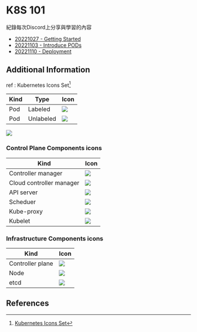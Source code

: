 # K8S 101

紀錄每次Discord上分享與學習的內容

- [20221027 - Getting Started](20221027_GettingStarted/README.md)
- [20221103 - Introduce PODs](20221103_Pods/README.md)
- [20221110 - Deployment](20221110_Deployment/README.md)

## Additional Information
ref : Kubernetes Icons Set[^1]

| Kind  | Type       | Icon                             |
|-------|------------|----------------------------------|
|  Pod  | Labeled    | ![](https://github.com/kubernetes/community/raw/master/icons/png/resources/labeled/pod-128.png)       |
|  Pod  | Unlabeled  | ![](https://github.com/kubernetes/community/blob/master/icons/png/resources/unlabeled/pod-128.png?raw=true)     |

![](https://d33wubrfki0l68.cloudfront.net/2475489eaf20163ec0f54ddc1d92aa8d4c87c96b/e7c81/images/docs/components-of-kubernetes.svg)
### Control Plane Components icons

| Kind  |  Icon                             |
|-------|----------------------------------|
|  Controller manager  | ![](https://github.com/kubernetes/community/blob/master/icons/png/control_plane_components/labeled/c-m-128.png?raw=true)       |
|  Cloud controller manager  | ![](https://github.com/kubernetes/community/blob/master/icons/png/control_plane_components/labeled/c-c-m-128.png?raw=true)       |
|  API server  | ![](https://github.com/kubernetes/community/blob/master/icons/png/control_plane_components/labeled/api-128.png?raw=true)       |
|  Scheduer  | ![](https://github.com/kubernetes/community/blob/master/icons/png/control_plane_components/labeled/sched-128.png?raw=true)       |
|  Kube-proxy  | ![](https://github.com/kubernetes/community/blob/master/icons/png/control_plane_components/labeled/k-proxy-128.png?raw=true)       |
|  Kubelet  | ![](https://github.com/kubernetes/community/blob/master/icons/png/control_plane_components/labeled/kubelet-128.png?raw=true)       |


### Infrastructure Components icons
| Kind  |  Icon                             |
|-------|----------------------------------|
|  Controller plane  | ![](https://github.com/kubernetes/community/blob/master/icons/png/infrastructure_components/labeled/control-plane-128.png?raw=true)       |
|  Node  | ![](https://github.com/kubernetes/community/blob/master/icons/png/infrastructure_components/labeled/node-128.png?raw=true)       |
|  etcd  | ![](https://github.com/kubernetes/community/blob/master/icons/png/infrastructure_components/labeled/etcd-128.png?raw=true)       |

## References
[^1]: [Kubernetes Icons Set](https://github.com/kubernetes/community/tree/master/icons)